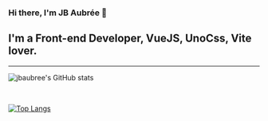 ### Hi there, I'm JB Aubrée 👋

## I'm a Front-end Developer, VueJS, UnoCss, Vite lover.

---

![jbaubree's GitHub stats](https://github-readme-stats.vercel.app/api?username=jbaubree&show_icons=true&theme=dark)

<br />

[![Top Langs](https://github-readme-stats.vercel.app/api/top-langs/?username=jbaubree&layout=compact&theme=dark)](https://github.com/jbaubree/github-readme-stats)
